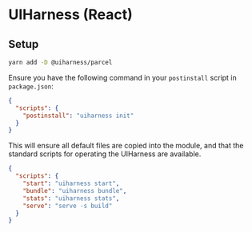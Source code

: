 # UIHarness (React)

## Setup

```bash
yarn add -D @uiharness/parcel
```

Ensure you have the following command in your `postinstall` script in `package.json`:

```json
{
  "scripts": {
    "postinstall": "uiharness init"
  }
}
```

This will ensure all default files are copied into the module, and that the standard scripts for operating the UIHarness are available.

```json
{
  "scripts": {
    "start": "uiharness start",
    "bundle": "uiharness bundle",
    "stats": "uiharness stats",
    "serve": "serve -s build"
  }
}
```
